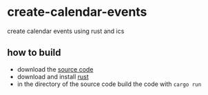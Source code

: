 # create-calendar-events
create calendar events using rust and ics 


## how to build
- download the [source code](https://github.com/AkameTheCoder/create-calendar-events/archive/refs/heads/main.zip)
- download and install [rust](https://www.rust-lang.org/tools/install)
- in the directory of the source code build the code with ```cargo run```
